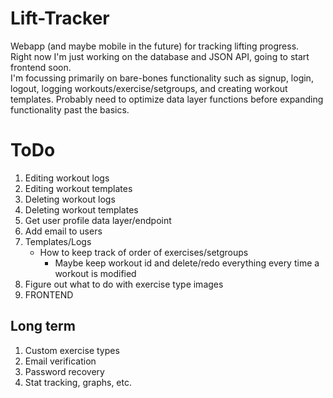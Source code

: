 # Lift-Tracker
Webapp (and maybe mobile in the future) for tracking lifting progress.  
Right now I'm just working on the database and JSON API, going to start frontend soon.  
I'm focussing primarily on bare-bones functionality such as signup, login, logout, logging workouts/exercise/setgroups, and creating workout templates. Probably need to optimize data layer functions before expanding functionality past the basics.

# ToDo

1. Editing workout logs
2. Editing workout templates
3. Deleting workout logs
4. Deleting workout templates
5. Get user profile data layer/endpoint
6. Add email to users
7. Templates/Logs
    * How to keep track of order of exercises/setgroups
        * Maybe keep workout id and delete/redo everything every time a workout is modified
8. Figure out what to do with exercise type images
9. FRONTEND

## Long term
1. Custom exercise types
2. Email verification
3. Password recovery
4. Stat tracking, graphs, etc.